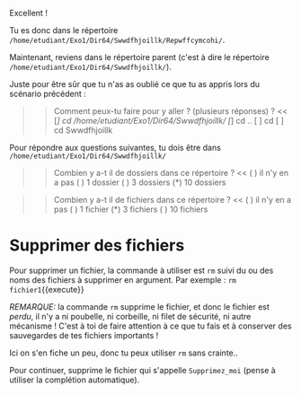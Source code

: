 Excellent !

Tu es donc dans le répertoire `/home/etudiant/Exo1/Dir64/Swwdfhjoillk/Repwffcymcohi/`.

Maintenant, reviens dans le répertoire parent (c'est à dire le répertoire  `/home/etudiant/Exo1/Dir64/Swwdfhjoillk/`).

Juste pour être sûr que tu n'as as oublié ce que tu as appris lors du scénario précédent :

>> Comment peux-tu faire pour y aller ? (plusieurs réponses) ? <<
[*] cd /home/etudiant/Exo1/Dir64/Swwdfhjoillk/
[*] cd ..
[ ] cd 
[ ] cd Swwdfhjoillk

Pour répondre aux questions suivantes, tu dois être dans `/home/etudiant/Exo1/Dir64/Swwdfhjoillk/`

>> Combien y a-t il de dossiers dans ce répertoire ? <<
( ) il n'y en a pas
( ) 1 dossier
( ) 3 dossiers
(*) 10 dossiers

>> Combien y a-t il de fichiers dans ce répertoire ? <<
( ) il n'y en a pas
( ) 1 fichier
(*) 3 fichiers
( ) 10 fichiers

# Supprimer des fichiers


Pour supprimer un fichier, la commande à utiliser est `rm` suivi du ou des noms des fichiers à supprimer en argument. Par exemple :
`rm fichier1`{{execute}}

*REMARQUE:* la commande `rm` supprime le fichier, et donc le fichier est *perdu*, il n'y a ni poubelle, ni corbeille, ni filet de sécurité, ni autre mécanisme ! C'est à toi de faire attention à ce que tu fais et à conserver des sauvegardes de tes fichiers importants !

Ici on s'en fiche un peu, donc tu peux utiliser `rm` sans crainte..

Pour continuer, supprime le fichier qui s'appelle `Supprimez_moi` (pense à utiliser la complétion automatique).
